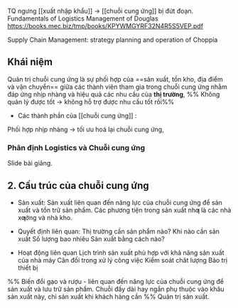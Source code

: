 TQ ngưng [[xuất nhập khẩu]] -> [[chuỗi cung ứng]] bị đứt đoạn.
Fundamentals of Logistics Management of Douglas
https://books.mec.biz/tmp/books/KPYWMGYRF32N4R5S5VEP.pdf

Supply Chain Management: strategy planning and operation of Choppia

## Khái niệm
Quản trị chuỗi cung ứng là sự phối hợp của ==sản xuất, tồn kho, địa điểm và vận chuyển== giữa các thành viên tham gia trong chuỗi cung ứng nhằm đáp ứng nhịp nhàng và hiệu quả các nhu cầu của **thị trường**,
%% Không quản lý được tốt -> không hỗ trợ được nhu cầu tốt rồi%%
- Các thành phần của [[chuỗi cung ứng]] :
  
Phối hợp nhịp nhàng -> tối ưu hoá lại chuỗi cung ứng,

### Phân định Logistics và Chuỗi cung ứng
Slide bài giảng.
## 2. Cấu trúc của chuỗi cung ứng
- Sản xuất:
Sản xuất liên quan đến năng lực của chuỗi cung ứng để sản xuất và tồn trữ sản phẩm. Các phương tiện trong sản xuất nhƣ là các nhà xƣởng và nhà kho.

- Quyết định liên quan:
  Thị trường cần sản phẩm nào?
  Khi nào cần sản xuất
  Số lượng bao nhiêu
  Sản xuất bằng cách nào?
- Hoạt động liên quan
	Lịch trình sản xuất phù hợp với khả năng sản xuất của nhà máy
	Cân đối trong xử lý công việc
	Kiểm soát chât lượng
	Bảo trị thiết bị

%% 
Biến đổi gạo và rượu - liên quan đến năng lực của chuỗi cung ứng để sản xuất và lưu trữ sản phẩm.
Chuỗi đấy dài hay ngắn phụ thuộc vào khâu sản xuất này, chỉ sản xuất khi khách hàng cần
%%
Quản trị sản xuất. 
